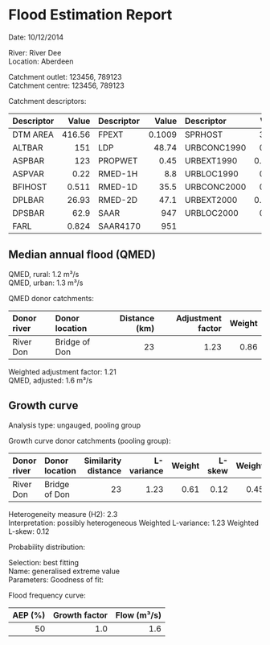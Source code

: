 # Flood Estimation Report

Date: 10/12/2014

River: River Dee  
Location: Aberdeen  

Catchment outlet: 123456, 789123  
Catchment centre: 123456, 789123  

Catchment descriptors:

Descriptor   |      Value | Descriptor  |      Value | Descriptor  |       Value 
:------------|-----------:|:------------|-----------:|:------------|-----------:
DTM AREA     |    416.56  | FPEXT       |     0.1009 | SPRHOST     |     34.62    
ALTBAR       |    151     | LDP         |    48.74   | URBCONC1990 |      0.754 
ASPBAR       |    123     | PROPWET     |     0.45   | URBEXT1990  |      0.0173   
ASPVAR       |      0.22  | RMED-1H     |     8.8    | URBLOC1990  |      0.738        
BFIHOST      |      0.511 | RMED-1D     |    35.5    | URBCONC2000 |      0.830   
DPLBAR       |     26.93  | RMED-2D     |    47.1    | URBEXT2000  |      0.0361    
DPSBAR       |     62.9   | SAAR        |   947      | URBLOC2000  |      0.702 
FARL         |      0.824 | SAAR4170    |   951    

## Median annual flood (QMED) 
                  
QMED, rural: 1.2 m³/s  
QMED, urban: 1.3 m³/s

QMED donor catchments:

Donor river | Donor location | Distance (km)| Adjustment factor | Weight
:-----------|:---------------|-------------:|------------------:|------:
River Don   | Bridge of Don  |           23 |              1.23 |   0.86

Weighted adjustment factor: 1.21  
QMED, adjusted: 1.6 m³/s

## Growth curve

Analysis type: ungauged, pooling group

Growth curve donor catchments (pooling group):

Donor river | Donor location | Similarity distance | L-variance | Weight | L-skew | Weight
:-----------|:---------------|--------------------:|-----------:|-------:|-------:|------:
River Don   | Bridge of Don  |                  23 |       1.23 |   0.61 |   0.12 |   0.45

Heterogeneity measure (H2): 2.3  
Interpretation: possibly heterogeneous
Weighted L-variance: 1.23
Weighted L-skew: 0.12

Probability distribution:

Selection: best fitting  
Name: generalised extreme value  
Parameters:
Goodness of fit:

Flood frequency curve:

AEP (%) | Growth factor | Flow (m³/s)
-------:|--------------:|-----------:
   50   |           1.0 |         1.6









 
 



